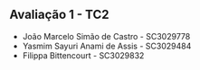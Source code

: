 ## Avaliação 1 - TC2

- João Marcelo Simão de Castro - SC3029778
- Yasmim Sayuri Anami de Assis - SC3029484
- Filippa Bittencourt - SC3029832
